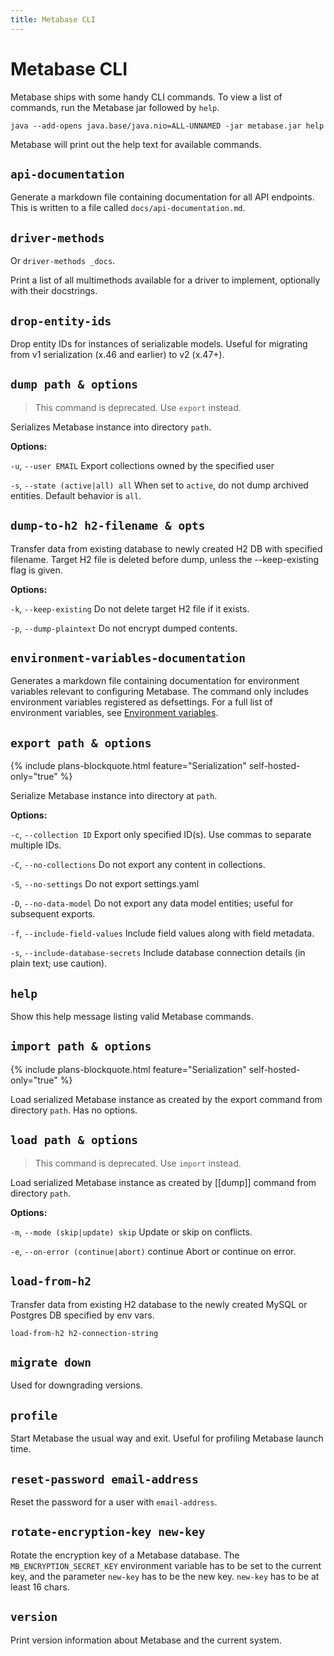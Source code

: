 ```yaml
---
title: Metabase CLI
---
```


# Metabase CLI

Metabase ships with some handy CLI commands. To view a list of commands, run the Metabase jar followed by `help`.

```
java --add-opens java.base/java.nio=ALL-UNNAMED -jar metabase.jar help
```

Metabase will print out the help text for available commands.

## `api-documentation`

Generate a markdown file containing documentation for all API endpoints. This is written to a file called `docs/api-documentation.md`.

## `driver-methods`

Or `driver-methods _docs`.

Print a list of all multimethods available for a driver to implement, optionally with their docstrings.

## `drop-entity-ids`

Drop entity IDs for instances of serializable models. Useful for migrating from v1 serialization (x.46 and earlier) to v2 (x.47+).

## `dump path & options`

> This command is deprecated. Use `export` instead.

Serializes Metabase instance into directory `path`.

**Options:**

`-u`, `--user EMAIL` Export collections owned by the specified user

`-s`, `--state (active|all) all` When set to `active`, do not dump archived entities. Default behavior is `all`.

## `dump-to-h2 h2-filename & opts`

Transfer data from existing database to newly created H2 DB with specified filename. Target H2 file is deleted before dump, unless the --keep-existing flag is given.

**Options:**

`-k`, `--keep-existing` Do not delete target H2 file if it exists.

`-p`, `--dump-plaintext` Do not encrypt dumped contents.

## `environment-variables-documentation`

Generates a markdown file containing documentation for environment variables relevant to configuring Metabase. The command only includes environment variables registered as defsettings. For a full list of environment variables, see [Environment variables](https://www.metabase.com/docs/latest/configuring-metabase/environment-variables).

## `export path & options`

{% include plans-blockquote.html feature="Serialization" self-hosted-only="true" %}

Serialize Metabase instance into directory at `path`.

**Options:**

`-c`, `--collection ID` Export only specified ID(s). Use commas to separate multiple IDs.

`-C`, `--no-collections` Do not export any content in collections.

`-S`, `--no-settings` Do not export settings.yaml

`-D`, `--no-data-model` Do not export any data model entities; useful for subsequent exports.

`-f`, `--include-field-values` Include field values along with field metadata.

`-s`, `--include-database-secrets` Include database connection details (in plain text; use caution).

## `help`

Show this help message listing valid Metabase commands.

## `import path & options`

{% include plans-blockquote.html feature="Serialization" self-hosted-only="true" %}

Load serialized Metabase instance as created by the export command from directory `path`. Has no options.

## `load path & options`

> This command is deprecated. Use `import` instead.

Load serialized Metabase instance as created by [[dump]] command from directory `path`.

**Options:**

`-m`, `--mode (skip|update) skip` Update or skip on conflicts.

`-e`, `--on-error (continue|abort)` continue Abort or continue on error.

## `load-from-h2`

Transfer data from existing H2 database to the newly created MySQL or Postgres DB specified by env vars.

```
load-from-h2 h2-connection-string
```

## `migrate down`

Used for downgrading versions.

## `profile`

Start Metabase the usual way and exit. Useful for profiling Metabase launch time.

## `reset-password email-address`

Reset the password for a user with `email-address`.

## `rotate-encryption-key new-key`

Rotate the encryption key of a Metabase database. The `MB_ENCRYPTION_SECRET_KEY` environment variable has to be set to the current key, and the parameter `new-key` has to be the new key. `new-key` has to be at least 16 chars.

## `version`

Print version information about Metabase and the current system.
